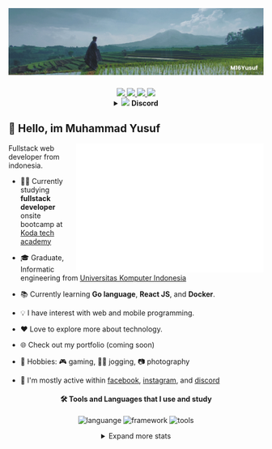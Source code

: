 <!--
**M16Yusuf/M16Yusuf** is a ✨ _special_ ✨ repository because its `README.md` (this file) appears on your GitHub profile. -->

![banner](/img/bannergit-Manglayang.png)

###

<div align="center">
<a href="https://www.linkedin.com/in/m16yusuf/" target="_blank">
<img src="https://img.shields.io/badge/LinkedIn-0077B5?style=for-the-badge&logo=linkedin&logoColor=white" >
</a>

<a href="https://twitter.com/M16Yusuf" target="_blank">
<img src="https://img.shields.io/badge/Twitter-0077b5?style=for-the-badge&logo=Twitter&logoColor=white" >
</a>

<a href="https://www.instagram.com/M16Yusuf/" target="_blank">
<img src="https://img.shields.io/badge/Instagram-E4405F?style=for-the-badge&logo=Instagram&logoColor=white" >
</a>

<a href="https://facebook.com/m16yusuff" target="_blank">
<img src="https://img.shields.io/badge/Facebook-1877F2?style=for-the-badge&logo=facebook&logoColor=white" >
</a>
</div>

<details align="center">
  <summary>
  <img src="https://skillicons.dev/icons?i=discord" width="18px"> 
  <span><b>Discord</b></span>
  </summary>

<a href="https://discord.com/users/315664173021528068"> 
<img src="https://lanyard.cnrad.dev/api/315664173021528068?hideBadges=false&idleMessage=currently%20offline%20..."  align="center">
</a>

</details>

## :wave: Hello, im Muhammad Yusuf

<img src="/metrics.plugin.isocalendar.svg" align="right" width="370px">

Fullstack web developer from indonesia.

- 🧑‍💻 Currently studying **fullstack developer** onsite bootcamp at [Koda tech academy](https://www.instagram.com/kodacademy.id/)

- 🎓 Graduate, Informatic engineering from [Universitas Komputer Indonesia](https://www.instagram.com/unikom_official/)

- 📚 Currently learning **Go language**, **React JS**, and **Docker**.

- 💡 I have interest with web and mobile programming.

- ❤️ Love to explore more about technology.

- 🌐 Check out my portfolio (coming soon)

- 💪 Hobbies: 🎮 gaming, 🏃‍♂️ jogging, 📷 photography

- 💬 I'm mostly active within [facebook](https://facebook.com/m16yusuff), [instagram](https://www.instagram.com/M16Yusuf/), and [discord](https://discord.com/users/315664173021528068)

<div align="center">

#### 🛠️ Tools and Languages that I use and study

<!-- <img src="https://skillicons.dev/icons?i=js,go,git,kubernetes,docker,c,vim" /> -->

![languange](https://skillicons.dev/icons?i=js,go,php,java,cpp,python)
![framework](https://skillicons.dev/icons?i=html,css,tailwind,react,nodejs,vite,bootstrap,laravel)
![tools](https://skillicons.dev/icons?i=postgres,mysql,vscode,linux,arduino,git,figma,blender)

</div>

<details align="center">
  <summary>
      Expand more stats 
  </summary>

<a href="https://open.spotify.com/user/317neqyhvguhqivgdisjf5rvzgia"> <img src="https://spotify-recently-played-readme.vercel.app/api?user=317neqyhvguhqivgdisjf5rvzgia&count=5" alt="Spotify recently played"  /> </a>

</details>
